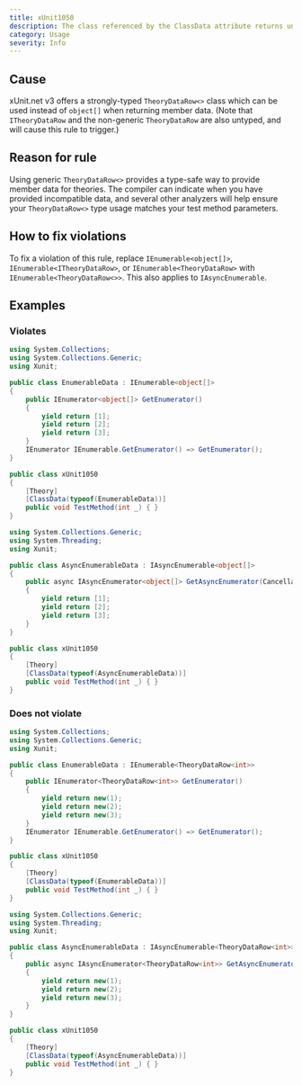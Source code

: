```yaml
---
title: xUnit1050
description: The class referenced by the ClassData attribute returns untyped data rows
category: Usage
severity: Info
---
```


## Cause

xUnit.net v3 offers a strongly-typed `TheoryDataRow<>` class which can be used instead of `object[]`
when returning member data. (Note that `ITheoryDataRow` and the non-generic `TheoryDataRow` are also
untyped, and will cause this rule to trigger.)

## Reason for rule

Using generic `TheoryDataRow<>` provides a type-safe way to provide member data for theories. The compiler
can indicate when you have provided incompatible data, and several other analyzers will help ensure your
`TheoryDataRow<>` type usage matches your test method parameters.

## How to fix violations

To fix a violation of this rule, replace `IEnumerable<object[]>`, `IEnumerable<ITheoryDataRow>`, or
`IEnumerable<TheoryDataRow>` with `IEnumerable<TheoryDataRow<>>`. This also applies to `IAsyncEnumerable`.

## Examples

### Violates

```csharp
using System.Collections;
using System.Collections.Generic;
using Xunit;

public class EnumerableData : IEnumerable<object[]>
{
    public IEnumerator<object[]> GetEnumerator()
    {
        yield return [1];
        yield return [2];
        yield return [3];
    }
    IEnumerator IEnumerable.GetEnumerator() => GetEnumerator();
}

public class xUnit1050
{
    [Theory]
    [ClassData(typeof(EnumerableData))]
    public void TestMethod(int _) { }
}
```

```csharp
using System.Collections.Generic;
using System.Threading;
using Xunit;

public class AsyncEnumerableData : IAsyncEnumerable<object[]>
{
    public async IAsyncEnumerator<object[]> GetAsyncEnumerator(CancellationToken cancellationToken = default)
    {
        yield return [1];
        yield return [2];
        yield return [3];
    }
}

public class xUnit1050
{
    [Theory]
    [ClassData(typeof(AsyncEnumerableData))]
    public void TestMethod(int _) { }
}
```

### Does not violate

```csharp
using System.Collections;
using System.Collections.Generic;
using Xunit;

public class EnumerableData : IEnumerable<TheoryDataRow<int>>
{
    public IEnumerator<TheoryDataRow<int>> GetEnumerator()
    {
        yield return new(1);
        yield return new(2);
        yield return new(3);
    }
    IEnumerator IEnumerable.GetEnumerator() => GetEnumerator();
}

public class xUnit1050
{
    [Theory]
    [ClassData(typeof(EnumerableData))]
    public void TestMethod(int _) { }
}
```

```csharp
using System.Collections.Generic;
using System.Threading;
using Xunit;

public class AsyncEnumerableData : IAsyncEnumerable<TheoryDataRow<int>>
{
    public async IAsyncEnumerator<TheoryDataRow<int>> GetAsyncEnumerator(CancellationToken cancellationToken = default)
    {
        yield return new(1);
        yield return new(2);
        yield return new(3);
    }
}

public class xUnit1050
{
    [Theory]
    [ClassData(typeof(AsyncEnumerableData))]
    public void TestMethod(int _) { }
}
```
